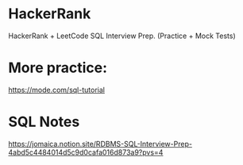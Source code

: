 # HackerRank
HackerRank + LeetCode SQL Interview Prep. (Practice + Mock Tests)

# More practice:
https://mode.com/sql-tutorial

# SQL Notes
https://jomaica.notion.site/RDBMS-SQL-Interview-Prep-4abd5c4484014d5c9d0cafa016d873a9?pvs=4
